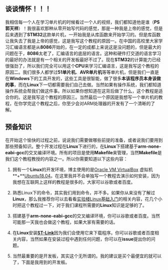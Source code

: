 ## 谈谈情怀！！！

我相信每一个人在学习单片机的时候看过一个人的视频，我们都知道他是谁（**PS郭天祥**）！我很喜欢那种从零开始写代码的感觉，那是一种我是上帝的感觉，但是后来遇到了**STM32**这款单片机，一开始我是从库函数来开始学习的。但是库函数让我失去了我是上帝的感觉，这是我写这个教程的原因一。在中国的高校里大家学习汇编语言都是从**8086**开始的，在一定的成都上来说这是没问题的，但是最大的问题在于，**8086**太老了，汇编语言的底层的语言。这种和硬件打交道的语言学习的最好的办法就是有一个相关的开发板最好不过了。现在**STM32**的计算能力已经很强劲了，所以我们完全可以用这个**CPU**来学习汇编语言，这是我写这个教程的原因二。我们很多人都学过**51单片机**、**AVR单片机**等等单片机，但是我们一直是在**Windows**下的工具开发的，这些工具是很智能，做了很多**本该程序员本身该做的事**，而在**Linux**下一切都需要我们自己去做。当然如果有操作系统，我们都知道操作系统会帮我们做这件事。所以如果你想知道在这背后做了什么，这个教程是适合你的。这是我写这个教程的原因三。当然最后一个原因是我想写一个单片机的教程，在你学完这个教程之后，你至少会对ARM处理器的开发有了一个清晰的了解。

## 预备知识

在开始这个愉快的过程之前，说说我们需要做哪些前提的准备，或者说我们要用到那些预备知识。整个开发过程在**Linux**下进行的，在**Linux**下搭建基于**arm-none-eabi-gcc**的交叉编译环境。所有的项目是使用**Makefile**来管理，当然**Makefile**是我们这个教程教授的内容之一。所以你需要知道以下这些内容：

1. 拥有一个**Linux**的开发环境，博主使用的是[Oracle VM VirtualBox](https://www.virtualbox.org/) 虚拟机**+**[Ubuntu18.04](https://www.ubuntu.com/download/desktop)。在这里我并不会单独写一个教程去演示如何安装，因为我想在互联网上这样的教程是很多的，大家可以谷歌或者百度。

2. 熟悉Linux下的命令，其实我们用到命令，并不多。如果你从来没有了解过**Linux**，那么我推荐你可以去看看[实验楼Linux基础入门](https://www.shiyanlou.com/courses/1)的相关内容，花几个小时把这个教程过一下，对于我们课程所需要的**Linux**知识是足够的了。

3. 搭建基于**arm-none-eabi-gcc**的交叉编译环境，你可以谷歌或者百度。当然可能那一天我也会做这个教程，如果大家有需要的话。

4. 在**Linux**安装[**ST-Link**](https://github.com/jehoffmann/stlink)因为我们会使用它来下载程序。你可以谷歌或者百度相关内容，当然如果在安装过程中遇到任何问题，你可以在**issue**提出你的问题。

5. 当然最重要的是开发板，其实这个无所谓的。我的建议是买个最便宜的就可以了，下面是我用到的开发板。

